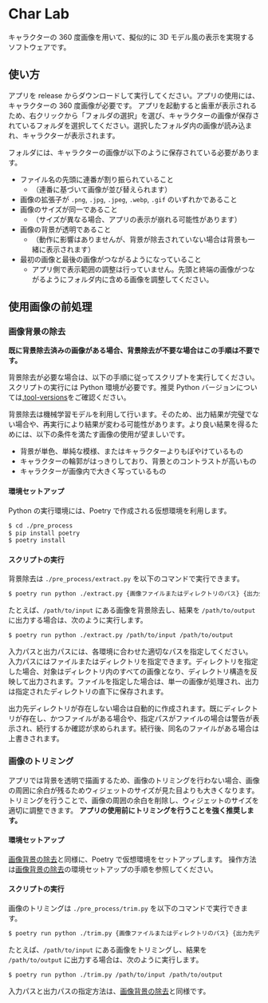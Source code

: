 # Char Lab

キャラクターの 360 度画像を用いて、擬似的に 3D モデル風の表示を実現するソフトウェアです。

## 使い方

アプリを release からダウンロードして実行してください。アプリの使用には、キャラクターの 360 度画像が必要です。
アプリを起動すると歯車が表示されるため、右クリックから「フォルダの選択」を選び、キャラクターの画像が保存されているフォルダを選択してください。選択したフォルダ内の画像が読み込まれ、キャラクターが表示されます。

フォルダには、キャラクターの画像が以下のように保存されている必要があります。

- ファイル名の先頭に連番が割り振られていること
  - （連番に基づいて画像が並び替えられます）
- 画像の拡張子が `.png`, `.jpg`, `.jpeg`, `.webp`, `.gif` のいずれかであること
- 画像のサイズが同一であること
  - （サイズが異なる場合、アプリの表示が崩れる可能性があります）
- 画像の背景が透明であること
  - （動作に影響はありませんが、背景が除去されていない場合は背景も一緒に表示されます）
- 最初の画像と最後の画像がつながるようになっていること
  - アプリ側で表示範囲の調整は行っていません。先頭と終端の画像がつながるようにフォルダ内に含める画像を調整してください。

## 使用画像の前処理

### 画像背景の除去

**既に背景除去済みの画像がある場合、背景除去が不要な場合はこの手順は不要です。**

背景除去が必要な場合は、以下の手順に従ってスクリプトを実行してください。スクリプトの実行には Python 環境が必要です。推奨 Python バージョンについては[.tool-versions](./.tool-versions)をご確認ください。

背景除去は機械学習モデルを利用して行います。そのため、出力結果が完璧でない場合や、再実行により結果が変わる可能性があります。より良い結果を得るためには、以下の条件を満たす画像の使用が望ましいです。

- 背景が単色、単純な模様、またはキャラクターよりもぼやけているもの
- キャラクターの輪郭がはっきりしており、背景とのコントラストが高いもの
- キャラクターが画像内で大きく写っているもの

#### 環境セットアップ

Python の実行環境には、Poetry で作成される仮想環境を利用します。

```bash
$ cd ./pre_process
$ pip install poetry
$ poetry install
```

#### スクリプトの実行

背景除去は `./pre_process/extract.py` を以下のコマンドで実行できます。

```bash
$ poetry run python ./extract.py {画像ファイルまたはディレクトリのパス} {出力先ディレクトリのパス}
```

たとえば、`/path/to/input` にある画像を背景除去し、結果を `/path/to/output` に出力する場合は、次のように実行します。

```bash
$ poetry run python ./extract.py /path/to/input /path/to/output
```

入力パスと出力パスには、各環境に合わせた適切なパスを指定してください。  
入力パスにはファイルまたはディレクトリを指定できます。ディレクトリを指定した場合、対象はディレクトリ内のすべての画像となり、ディレクトリ構造を反映して出力されます。ファイルを指定した場合は、単一の画像が処理され、出力は指定されたディレクトリの直下に保存されます。

出力先ディレクトリが存在しない場合は自動的に作成されます。既にディレクトリが存在し、かつファイルがある場合や、指定パスがファイルの場合は警告が表示され、続行するか確認が求められます。続行後、同名のファイルがある場合は上書きされます。

### 画像のトリミング

アプリでは背景を透明で描画するため、画像のトリミングを行わない場合、画像の周囲に余白が残るためウィジェットのサイズが見た目よりも大きくなります。
トリミングを行うことで、画像の周囲の余白を削除し、ウィジェットのサイズを適切に調整できます。
**アプリの使用前にトリミングを行うことを強く推奨します。**

#### 環境セットアップ

[画像背景の除去](./README.md#画像背景の除去)と同様に、Poetry で仮想環境をセットアップします。
操作方法は[画像背景の除去](./README.md#画像背景の除去)の環境セットアップの手順を参照してください。

#### スクリプトの実行

画像のトリミングは `./pre_process/trim.py` を以下のコマンドで実行できます。

```bash
$ poetry run python ./trim.py {画像ファイルまたはディレクトリのパス} {出力先ディレクトリのパス}
```

たとえば、`/path/to/input` にある画像をトリミングし、結果を `/path/to/output` に出力する場合は、次のように実行します。

```bash
$ poetry run python ./trim.py /path/to/input /path/to/output
```

入力パスと出力パスの指定方法は、[画像背景の除去](./README.md#画像背景の除去)と同様です。

